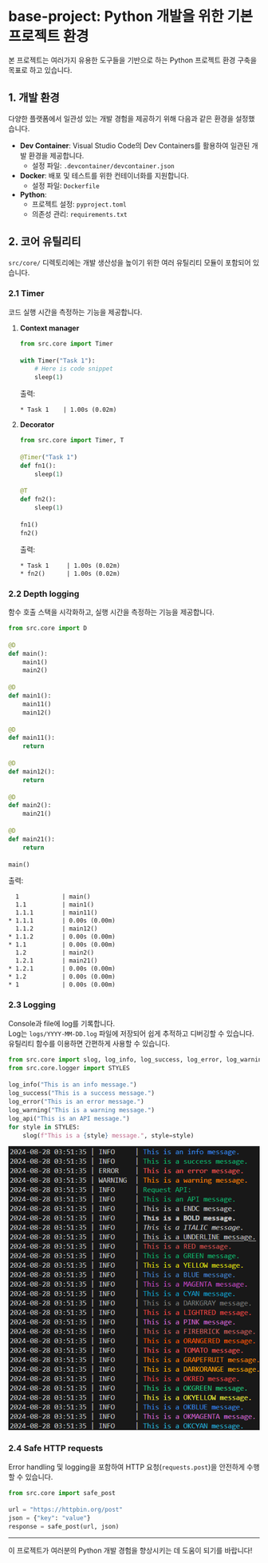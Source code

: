 # base-project: Python 개발을 위한 기본 프로젝트 환경

본 프로젝트는 여러가지 유용한 도구들을 기반으로 하는 Python 프로젝트 환경 구축을 목표로 하고 있습니다.

## 1. 개발 환경

다양한 플랫폼에서 일관성 있는 개발 경험을 제공하기 위해 다음과 같은 환경을 설정했습니다.

- **Dev Container**: Visual Studio Code의 Dev Containers를 활용하여 일관된 개발 환경을 제공합니다.
  - 설정 파일: `.devcontainer/devcontainer.json`
- **Docker**: 배포 및 테스트를 위한 컨테이너화를 지원합니다.
  - 설정 파일: `Dockerfile`
- **Python**:
  - 프로젝트 설정: `pyproject.toml`
  - 의존성 관리: `requirements.txt`

## 2. 코어 유틸리티

`src/core/` 디렉토리에는 개발 생산성을 높이기 위한 여러 유틸리티 모듈이 포함되어 있습니다.

### 2.1 Timer

코드 실행 시간을 측정하는 기능을 제공합니다.

1. **Context manager**

   ```python
   from src.core import Timer

   with Timer("Task 1"):
       # Here is code snippet
       sleep(1)
   ```

   출력:

   ```
   * Task 1    | 1.00s (0.02m)
   ```

2. **Decorator**

   ```python
   from src.core import Timer, T

   @Timer("Task 1")
   def fn1():
       sleep(1)

   @T
   def fn2():
       sleep(1)

   fn1()
   fn2()
   ```

   출력:

   ```
   * Task 1     | 1.00s (0.02m)
   * fn2()      | 1.00s (0.02m)
   ```

### 2.2 Depth logging

함수 호출 스택을 시각화하고, 실행 시간을 측정하는 기능을 제공합니다.

```python
from src.core import D

@D
def main():
    main1()
    main2()

@D
def main1():
    main11()
    main12()

@D
def main11():
    return

@D
def main12():
    return

@D
def main2():
    main21()

@D
def main21():
    return

main()
```

출력:

```
  1            | main()
  1.1          | main1()
  1.1.1        | main11()
* 1.1.1        | 0.00s (0.00m)
  1.1.2        | main12()
* 1.1.2        | 0.00s (0.00m)
* 1.1          | 0.00s (0.00m)
  1.2          | main2()
  1.2.1        | main21()
* 1.2.1        | 0.00s (0.00m)
* 1.2          | 0.00s (0.00m)
* 1            | 0.00s (0.00m)
```

### 2.3 Logging

Console과 file에 log를 기록합니다. \
Log는 `logs/YYYY-MM-DD.log` 파일에 저장되어 쉽게 추적하고 디버깅할 수 있습니다. \
유틸리티 함수를 이용하면 간편하게 사용할 수 있습니다.

```python
from src.core import slog, log_info, log_success, log_error, log_warning, log_api
from src.core.logger import STYLES

log_info("This is an info message.")
log_success("This is a success message.")
log_error("This is an error message.")
log_warning("This is a warning message.")
log_api("This is an API message.")
for style in STYLES:
    slog(f"This is a {style} message.", style=style)
```

![alt text](assets/image.png)

### 2.4 Safe HTTP requests

Error handling 및 logging을 포함하여 HTTP 요청(`requests.post`)을 안전하게 수행할 수 있습니다.

```python
from src.core import safe_post

url = "https://httpbin.org/post"
json = {"key": "value"}
response = safe_post(url, json)
```

---

이 프로젝트가 여러분의 Python 개발 경험을 향상시키는 데 도움이 되기를 바랍니다!
